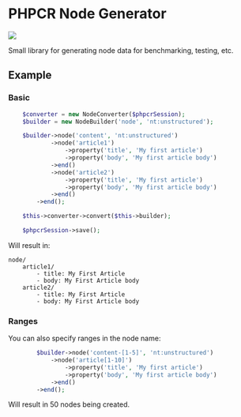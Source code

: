 PHPCR Node Generator
====================

[![](https://travis-ci.org/dantleech/phpcr-generator.png)](https://travis-ci.org/dantleech/phpcr-generator)


Small library for generating node data for benchmarking, testing, etc.

Example
-------

### Basic

````php
    $converter = new NodeConverter($phpcrSession);
    $builder = new NodeBuilder('node', 'nt:unstructured');

    $builder->node('content', 'nt:unstructured')
            ->node('article1')
                ->property('title', 'My first article')
                ->property('body', 'My first article body')
            ->end()
            ->node('article2')
                ->property('title', 'My first article')
                ->property('body', 'My first article body')
            ->end()
        ->end();

    $this->converter->convert($this->builder);

    $phpcrSession->save();
````

Will result in:

````
node/
    article1/ 
        - title: My First Article
        - body: My First Article body
    article2/
        - title: My First Article
        - body: My First Article body
````

### Ranges

You can also specify ranges in the node name:

````php
        $builder->node('content-[1-5]', 'nt:unstructured')
            ->node('article[1-10]')
                ->property('title', 'My first article')
                ->property('body', 'My first article body')
            ->end()
        ->end();
````

Will result in 50 nodes being created.
